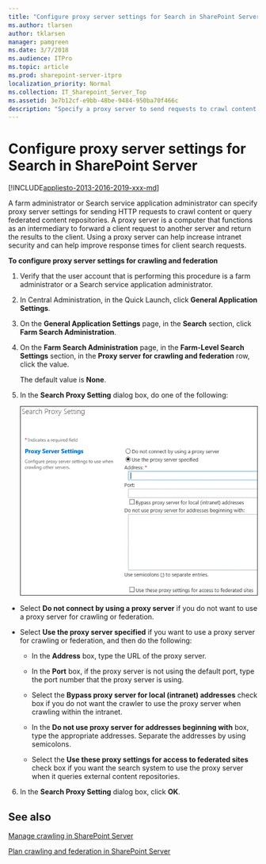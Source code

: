 ```yaml
---
title: "Configure proxy server settings for Search in SharePoint Server"
ms.author: tlarsen
author: tklarsen
manager: pamgreen
ms.date: 3/7/2018
ms.audience: ITPro
ms.topic: article
ms.prod: sharepoint-server-itpro
localization_priority: Normal
ms.collection: IT_Sharepoint_Server_Top
ms.assetid: 3e7b12cf-e9bb-48be-9484-950ba70f466c
description: "Specify a proxy server to send requests to crawl content or query federated content repositories."
---
```


# Configure proxy server settings for Search in SharePoint Server

[!INCLUDE[appliesto-2013-2016-2019-xxx-md](../includes/appliesto-2013-2016-2019-xxx-md.md)] 
  
A farm administrator or Search service application administrator can specify proxy server settings for sending HTTP requests to crawl content or query federated content repositories. A proxy server is a computer that functions as an intermediary to forward a client request to another server and return the results to the client. Using a proxy server can help increase intranet security and can help improve response times for client search requests. 
  

**To configure proxy server settings for crawling and federation**
  
1. Verify that the user account that is performing this procedure is a farm administrator or a Search service application administrator.
    
2. In Central Administration, in the Quick Launch, click **General Application Settings**.
    
3. On the **General Application Settings** page, in the **Search** section, click **Farm Search Administration**.
    
4. On the **Farm Search Administration** page, in the **Farm-Level Search Settings** section, in the **Proxy server for crawling and federation** row, click the value. 
    
    The default value is **None**.
    
5. In the **Search Proxy Setting** dialog box, do one of the following: 
    
     ![Search Proxy Setting dialog box](../media/SearchProxySettingDialog.GIF)
  
  - Select **Do not connect by using a proxy server** if you do not want to use a proxy server for crawling or federation. 
    
  - Select **Use the proxy server specified** if you want to use a proxy server for crawling or federation, and then do the following: 
    
    - In the **Address** box, type the URL of the proxy server. 
    
    - In the **Port** box, if the proxy server is not using the default port, type the port number that the proxy server is using. 
    
    - Select the **Bypass proxy server for local (intranet) addresses** check box if you do not want the crawler to use the proxy server when crawling within the intranet. 
    
    - In the **Do not use proxy server for addresses beginning with** box, type the appropriate addresses. Separate the addresses by using semicolons. 
    
    - Select the **Use these proxy settings for access to federated sites** check box if you want the search system to use the proxy server when it queries external content repositories. 
    
6. In the **Search Proxy Setting** dialog box, click **OK**.
    
## See also
<a name="section1"> </a>

[Manage crawling in SharePoint Server](manage-crawling.md)
  
[Plan crawling and federation in SharePoint Server](plan-crawling-and-federation.md)


